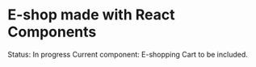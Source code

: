 # E-shop made with React Components 

Status: In progress
Current component: E-shopping Cart to be included.

